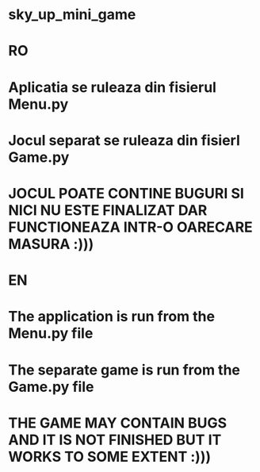 # sky_up_mini_game

# RO
# Aplicatia se ruleaza din fisierul Menu.py
# Jocul separat se ruleaza din fisierl Game.py
# JOCUL POATE CONTINE BUGURI SI NICI NU ESTE FINALIZAT DAR FUNCTIONEAZA INTR-O OARECARE MASURA :)))


# EN
# The application is run from the Menu.py file
# The separate game is run from the Game.py file
# THE GAME MAY CONTAIN BUGS AND IT IS NOT FINISHED BUT IT WORKS TO SOME EXTENT :)))
